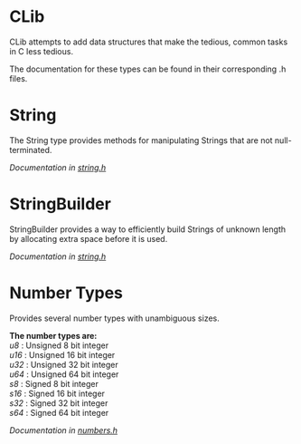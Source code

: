 # CLib
CLib attempts to add data structures that make the tedious, common tasks in C less tedious.

The documentation for these types can be found in their corresponding .h files.

# String
The String type provides methods for manipulating Strings that are not null-terminated.

_Documentation in [string.h](src/string.h)_

# StringBuilder
StringBuilder provides a way to efficiently build Strings of unknown length by allocating extra space before it is used.

_Documentation in [string.h](src/string.h)_

# Number Types
Provides several number types with unambiguous sizes.

**The number types are:** <br />
_u8_ : Unsigned 8 bit integer <br />
_u16_ : Unsigned 16 bit integer <br />
_u32_ : Unsigned 32 bit integer <br />
_u64_ : Unsigned 64 bit integer <br />
_s8_ : Signed 8 bit integer <br />
_s16_ : Signed 16 bit integer <br />
_s32_ : Signed 32 bit integer <br />
_s64_ : Signed 64 bit integer

_Documentation in [numbers.h](src/numbers.h)_